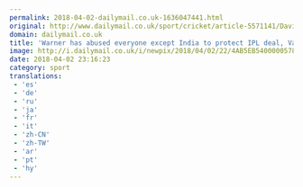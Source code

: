 ```yaml
---
permalink: 2018-04-02-dailymail.co.uk-1636047441.html
original: http://www.dailymail.co.uk/sport/cricket/article-5571141/David-Warner-abused-except-India-protect-IPL-deal-Michael-Vaughan.html?ITO=1490&ns_mchannel=rss&ns_campaign=1490
domain: dailymail.co.uk
title: 'Warner has abused everyone except India to protect IPL deal, Vaughan'
image: http://i.dailymail.co.uk/i/newpix/2018/04/02/22/4AB5EB5400000578-0-image-a-25_1522705237002.jpg
date: 2018-04-02 23:16:23
category: sport
translations: 
 - 'es'
 - 'de'
 - 'ru'
 - 'ja'
 - 'fr'
 - 'it'
 - 'zh-CN'
 - 'zh-TW'
 - 'ar'
 - 'pt'
 - 'hy'
---
```


